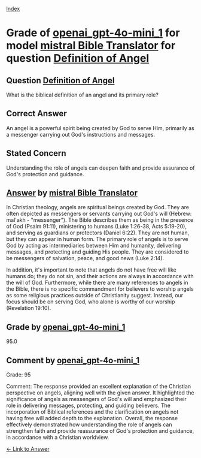 
[Index](../../../../index.md)
# Grade of [openai_gpt-4o-mini_1](../../../grading_models/openai_gpt-4o-mini_1.md) for model [mistral Bible Translator](../../../answering_models/mistral_Bible_Translator.md) for question [Definition of Angel](../../../questions/Definition_of_Angel.md)

## Question [Definition of Angel](../../../questions/Definition_of_Angel.md)
What is the biblical definition of an angel and its primary role?

## Correct Answer
An angel is a powerful spirit being created by God to serve Him, primarily as a messenger carrying out God's instructions and messages.

## Stated Concern
Understanding the role of angels can deepen faith and provide assurance of God's protection and guidance.

## [Answer](../Definition_of_Angel.md) by [mistral Bible Translator](../../../answering_models/mistral_Bible_Translator.md)
 In Christian theology, angels are spiritual beings created by God. They are often depicted as messengers or servants carrying out God's will (Hebrew: mal'akh - "messenger"). The Bible describes them as being in the presence of God (Psalm 91:11), ministering to humans (Luke 1:26-38, Acts 5:19-20), and serving as guardians or protectors (Daniel 6:22). They are not human, but they can appear in human form. The primary role of angels is to serve God by acting as intermediaries between Him and humanity, delivering messages, and protecting and guiding His people. They are considered to be messengers of salvation, peace, and good news (Luke 2:14).

In addition, it's important to note that angels do not have free will like humans do; they do not sin, and their actions are always in accordance with the will of God. Furthermore, while there are many references to angels in the Bible, there is no specific commandment for believers to worship angels as some religious practices outside of Christianity suggest. Instead, our focus should be on serving God, who alone is worthy of our worship (Revelation 19:10).

## Grade by [openai_gpt-4o-mini_1](../../../grading_models/openai_gpt-4o-mini_1.md)
95.0

## Comment by [openai_gpt-4o-mini_1](../../../grading_models/openai_gpt-4o-mini_1.md)
Grade: 95

Comment: The response provided an excellent explanation of the Christian perspective on angels, aligning well with the given answer. It highlighted the significance of angels as messengers of God's will and emphasized their role in delivering messages, protecting, and guiding believers. The incorporation of Biblical references and the clarification on angels not having free will added depth to the explanation. Overall, the response effectively demonstrated how understanding the role of angels can strengthen faith and provide reassurance of God's protection and guidance, in accordance with a Christian worldview.

[&lt;- Link to Answer](../Definition_of_Angel.md)
